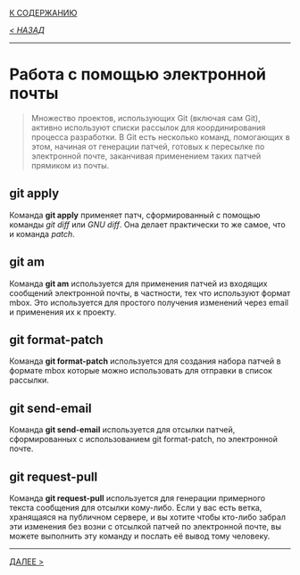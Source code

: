 [К СОДЕРЖАНИЮ](/readme.md)

*[< НАЗАД](fixing.md)*

---

# Работа с помощью электронной почты

> Множество проектов, использующих Git (включая сам Git), активно используют списки рассылок для координирования процесса разработки. В Git есть несколько команд, помогающих в этом, начиная от генерации патчей, готовых к пересылке по электронной почте, заканчивая применением таких патчей прямиком из почты.


## **git apply**
Команда **git apply** применяет патч, сформированный с помощью команды *git diff* или *GNU diff*. Она делает практически то же самое, что и команда *patch*.

## **git am**
Команда **git am** используется для применения патчей из входящих сообщений электронной почты, в частности, тех что используют формат mbox. Это используется для простого получения изменений через email и применения их к проекту.

## **git format-patch**
Команда **git format-patch** используется для создания набора патчей в формате mbox которые можно использовать для отправки в список рассылки.

## **git send-email**
Команда **git send-email** используется для отсылки патчей, сформированных с использованием git format-patch, по электронной почте.

## **git request-pull**
Команда **git request-pull** используется для генерации примерного текста сообщения для отсылки кому-либо. Если у вас есть ветка, хранящаяся на публичном сервере, и вы хотите чтобы кто-либо забрал эти изменения без возни с отсылкой патчей по электронной почте, вы можете выполнить эту команду и послать её вывод тому человеку.

---
[ДАЛЕЕ >](administration.md)
